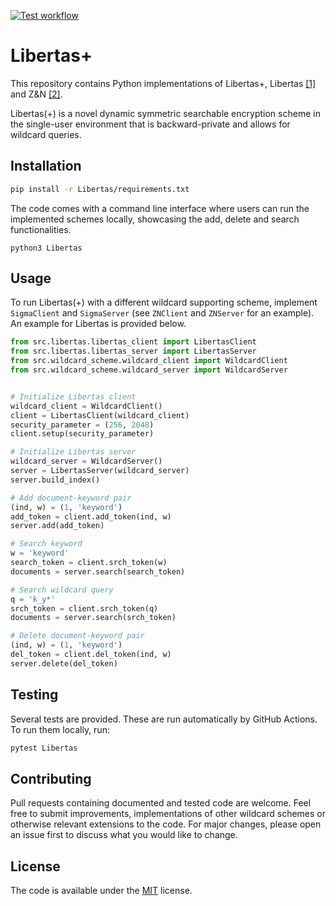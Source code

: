 [![Test workflow](https://github.com/JeroenWeener/Libertas/actions/workflows/python-app.yml/badge.svg?branch=main)](https://github.com/JeroenWeener/Libertas/actions/workflows/python-app.yml)

# Libertas+
This repository contains Python implementations of Libertas+, Libertas [[1]](https://www.link-to-paper.nl) and Z&N [[2]](https://link.springer.com/chapter/10.1007/978-3-319-46298-1_18).
 
Libertas(+) is a novel dynamic symmetric searchable encryption scheme in the single-user environment that is backward-private and allows for wildcard queries.

## Installation
```bash
pip install -r Libertas/requirements.txt
```

The code comes with a command line interface where users can run the implemented schemes locally, showcasing the add, delete and search functionalities.
```
python3 Libertas
```

## Usage
To run Libertas(+) with a different wildcard supporting scheme, implement `SigmaClient` and `SigmaServer` (see `ZNClient` and `ZNServer` for an example). An example for Libertas is provided below.
```python
from src.libertas.libertas_client import LibertasClient
from src.libertas.libertas_server import LibertasServer
from src.wildcard_scheme.wildcard_client import WildcardClient
from src.wildcard_scheme.wildcard_server import WildcardServer


# Initialize Libertas client
wildcard_client = WildcardClient()
client = LibertasClient(wildcard_client)
security_parameter = (256, 2048)
client.setup(security_parameter)

# Initialize Libertas server
wildcard_server = WildcardServer()
server = LibertasServer(wildcard_server)
server.build_index()

# Add document-keyword pair
(ind, w) = (1, 'keyword')
add_token = client.add_token(ind, w)
server.add(add_token)

# Search keyword
w = 'keyword'
search_token = client.srch_token(w)
documents = server.search(search_token)

# Search wildcard query
q = 'k_y*'
srch_token = client.srch_token(q)
documents = server.search(srch_token)

# Delete document-keyword pair
(ind, w) = (1, 'keyword')
del_token = client.del_token(ind, w)
server.delete(del_token)
```

## Testing
Several tests are provided. These are run automatically by GitHub Actions. To run them locally, run:
```bash
pytest Libertas
```

## Contributing
Pull requests containing documented and tested code are welcome. Feel free to submit improvements, implementations of other wildcard schemes or otherwise relevant extensions to the code. For major changes, please open an issue first to discuss what you would like to change.

## License
The code is available under the [MIT](https://choosealicense.com/licenses/mit/) license.
